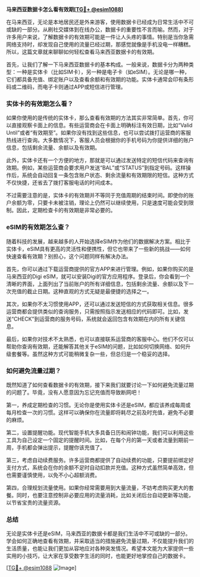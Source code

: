 **马来西亚数据卡怎么看有效期[[TG💪+ @esim1088](https://t.me/s/esim1088)]**

在马来西亚，无论是本地居民还是外来游客，使用数据卡已经成为日常生活中不可或缺的一部分。从刷社交媒体到在线办公，数据卡的重要性不言而喻。然而，对于许多用户来说，了解数据卡的有效期可能是一件让人头疼的事情。特别是当你急需网络支持时，却发现自己使用的流量已经过期，那感觉就像是手机没电一样糟糕。所以，这篇文章就来聊聊如何轻松查看马来西亚数据卡的有效期。

首先，让我们了解一下马来西亚数据卡的基本构成。一般来说，数据卡分为两种类型：一种是实体卡（比如SIM卡），另一种是电子卡（如eSIM）。无论是哪一种，它们都具备充值、绑定账户以及查看余额和有效期的功能。实体卡通常会印有条形码或二维码，而电子卡则通过APP或短信进行管理。

### 实体卡的有效期怎么看？

如果你使用的是传统的实体卡，那么查看有效期的方法其实非常简单。首先，你可以直接观察卡面上的信息。有些运营商会在卡面上明确标注有效日期，比如“Valid Until”或者“有效期至”。如果你没有找到这些信息，也可以尝试拨打运营商的客服热线进行查询。大多数情况下，客服人员会根据你的手机号码为你提供详细的账户信息，包括剩余流量、余额以及有效期。

此外，实体卡还有一个方便的地方，那就是可以通过发送特定的短信代码来查询有效期。例如，某些运营商会要求用户发送“BAL”或“STATUS”到指定号码。这样操作后，系统会自动回复一条包含账户状态、剩余流量和有效期限的短信。这种方式不仅快捷，还省去了拨打客服电话的时间成本。

不过需要注意的是，实体卡的有效期并不等同于充值周期的结束时间。即使你的账户余额为零，只要卡未被注销，理论上仍然可以继续使用，只是速度可能会受到限制。因此，定期检查卡的有效期是非常必要的。

### eSIM的有效期怎么查？

随着科技的发展，越来越多的人开始选择eSIM作为他们的数据解决方案。相比于实体卡，eSIM具有更高的灵活性和便携性，但它也带来了一些新的挑战——如何快速查看有效期？别担心，这个问题同样有解决办法。

首先，你可以通过下载运营商提供的官方APP来进行管理。例如，如果你购买的是马来西亚的Digi eSIM，就可以安装Digi的官方应用程序。登录后，你会看到一个清晰的界面，上面列出了当前账户的所有详细信息，包括剩余流量、余额以及下一次充值的截止日期。这种直观的方式无疑是最便捷的选择之一。

其次，如果你不太习惯使用APP，还可以通过发送短信的方式获取相关信息。很多运营商都会提供类似的查询服务，只需按照指示发送相应的代码即可。比如，发送“CHECK”到运营商的服务号码，系统就会返回包含有效期在内的所有关键信息。

最后，如果你对技术不太熟悉，也可以直接联系运营商的客服中心。他们不仅可以帮助你查询有效期，还能解答其他关于eSIM的问题，比如如何切换网络、如何升级套餐等。虽然这种方式可能稍微复杂一些，但总归是一个稳妥的选择。

### 如何避免流量过期？

既然知道了如何查看数据卡的有效期，接下来我们就要讨论一下如何避免流量过期的问题了。毕竟，没有人愿意因为忘记充值而导致断网吧！

第一，养成定期检查的习惯。无论你是使用实体卡还是eSIM，都应该养成每周或每月检查一次的习惯。这样可以确保你在流量即将耗尽之前及时充值，避免不必要的麻烦。

第二，设置提醒功能。现代智能手机大多具备日历和闹钟功能，我们可以利用这些工具为自己设定一个固定的提醒时间。比如，在每个月的第一天或者流量到期前一周，手机都会弹出提示，提醒你该充值了。

第三，考虑自动续费服务。许多运营商都提供了自动续费的功能，只要提前绑定好支付方式，系统会在你的余额不足时自动扣款并充值。这种方式虽然简单高效，但也需要谨慎使用，以免不小心超额消费。

第四，合理规划流量使用。如果你经常需要用到大量流量，不妨考虑购买更大的套餐。同时，也要注意控制非必要应用的流量消耗，比如关闭后台自动更新等功能，以节省宝贵的流量资源。

### 总结

无论是实体卡还是eSIM，马来西亚的数据卡都是我们生活中不可或缺的一部分。学会如何正确地查看有效期，并采取适当的措施避免流量过期，不仅能提升我们的生活质量，也能让我们更加从容地应对各种突发情况。希望本文能为大家提供一些实用的小技巧，让大家在享受数字生活的同时，也能更好地掌控自己的数据卡。

[[TG💪+ @esim1088](https://t.me/s/esim1088) ![Image](https://i.postimg.cc/4NQfJmqS/Snipaste-2025-05-13-00-14-12.png)]